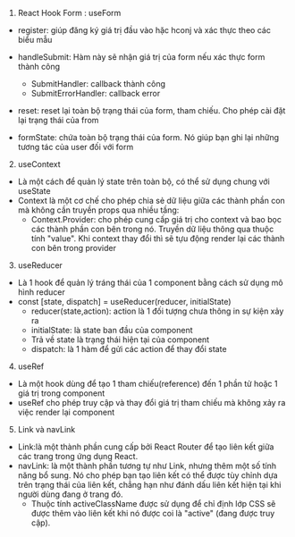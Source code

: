 1. React Hook Form : useForm
- register: giúp đăng ký giá trị đầu vào hặc hconj và xác thực theo các biểu mẫu

- handleSubmit: Hàm này sẽ nhận giá trị của form nếu xác thực form thành công
    + SubmitHandler: callback thành công
    + SubmitErrorHandler: callback error
- reset: reset lại toàn bộ trạng thái của form, tham chiếu. Cho phép cài đặt lại trạng thái của from
- formState: chứa toàn bộ trạng thái của form. Nó giúp bạn ghi lại những tương tác của user đối với form

2. useContext
- Là một cách để quản lý state trên toàn bộ, có thể sử dụng chung với useState
- Context là một cơ chế cho phép chia sẻ dữ liệu giữa các thành phần con mà không cần truyền props qua nhiều tầng:
    + Context.Provider: cho phép cung cấp giá trị cho context và bao bọc các thành phần con bên trong nó. Truyền dữ liệu thông qua thuộc tính "value". Khi context thay đổi thì sẽ tựu động render lại các thành con bên trong provider

3. useReducer
- Là 1 hook để quản lý tráng thái của 1 component bằng cách sử dụng mô hình reducer
- const [state, dispatch] = useReducer(reducer, initialState)
    + reducer(state,action): action là 1 đối tượng chưa thông in sự kiện xảy ra
    + initialState: là state ban đầu của component
    + Trả về state là trạng thái hiện tại của component
    + dispatch: là 1 hàm để gửi các action để thay đổi state

4. useRef
- Là một hook dùng để tạo 1 tham chiếu(reference) đến 1 phần tử hoặc 1 giá trị trong component
- useRef cho phép truy cập và thay đổi giá trị tham chiếu mà không xảy ra việc render lại component

5. Link và navLink
- Link:là một thành phần cung cấp bởi React Router để tạo liên kết giữa các trang trong ứng dụng React.
- navLink: là một thành phần tương tự như Link, nhưng thêm một số tính năng bổ sung. Nó cho phép bạn tạo liên kết có thể được tùy chỉnh dựa trên trạng thái của liên kết, chẳng hạn như đánh dấu liên kết hiện tại khi người dùng đang ở trang đó.
    + Thuộc tính activeClassName được sử dụng để chỉ định lớp CSS sẽ được thêm vào liên kết khi nó được coi là "active" (đang được truy cập).